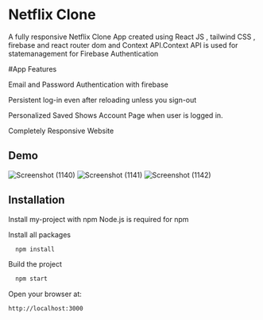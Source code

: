 
# Netflix Clone

A fully responsive Netflix Clone App created using React JS , tailwind CSS , firebase and react router dom and Context API.Context API is used for statemanagement for Firebase Authentication

#App Features

Email and Password Authentication with firebase

Persistent log-in even after reloading unless you sign-out

Personalized Saved Shows Account Page when user is logged in.

Completely Responsive Website

## Demo
![Screenshot (1140)](https://user-images.githubusercontent.com/97434903/216790902-bb309802-7d78-4f84-a249-9714eef38627.png)
![Screenshot (1141)](https://user-images.githubusercontent.com/97434903/216790904-eaa34449-f2aa-4f3c-852e-b22f9a37ebf8.png)
![Screenshot (1142)](https://user-images.githubusercontent.com/97434903/216790906-716cdb49-75cf-4876-bacf-9a31a10414bf.png)



## Installation

Install my-project with npm
Node.js is required for npm

Install all packages
```bash
  npm install
```
Build the project
```bash
  npm start
```
Open your browser at: 
```bash
http://localhost:3000
```



